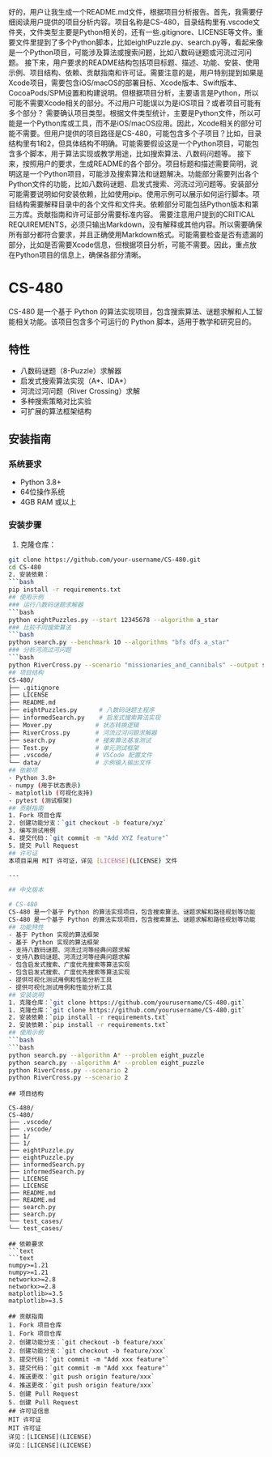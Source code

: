 好的，用户让我生成一个README.md文件，根据项目分析报告。首先，我需要仔细阅读用户提供的项目分析内容。项目名称是CS-480，目录结构里有.vscode文件夹，文件类型主要是Python相关的，还有一些.gitignore、LICENSE等文件。重要文件里提到了多个Python脚本，比如eightPuzzle.py、search.py等，看起来像是一个Python项目，可能涉及算法或搜索问题，比如八数码谜题或河流过河问题。
接下来，用户要求的README结构包括项目标题、描述、功能、安装、使用示例、项目结构、依赖、贡献指南和许可证。需要注意的是，用户特别提到如果是Xcode项目，需要包含iOS/macOS的部署目标、Xcode版本、Swift版本、CocoaPods/SPM设置和构建说明。但根据项目分析，主要语言是Python，所以可能不需要Xcode相关的部分。不过用户可能误以为是iOS项目？或者项目可能有多个部分？
需要确认项目类型。根据文件类型统计，主要是Python文件，所以可能是一个Python库或工具，而不是iOS/macOS应用。因此，Xcode相关的部分可能不需要。但用户提供的项目路径是CS-480，可能包含多个子项目？比如，目录结构里有1和2，但具体结构不明确。可能需要假设这是一个Python项目，可能包含多个脚本，用于算法实现或教学用途，比如搜索算法、八数码问题等。
接下来，按照用户的要求，生成README的各个部分。项目标题和描述需要简明，说明这是一个Python项目，可能涉及搜索算法和谜题解决。功能部分需要列出各个Python文件的功能，比如八数码谜题、启发式搜索、河流过河问题等。安装部分可能需要说明如何安装依赖，比如使用pip。使用示例可以展示如何运行脚本。项目结构需要解释目录中的各个文件和文件夹。依赖部分可能包括Python版本和第三方库。贡献指南和许可证部分需要标准内容。
需要注意用户提到的CRITICAL REQUIREMENTS，必须只输出Markdown，没有解释或其他内容。所以需要确保所有部分都符合要求，并且正确使用Markdown格式。可能需要检查是否有遗漏的部分，比如是否需要Xcode信息，但根据项目分析，可能不需要。因此，重点放在Python项目的信息上，确保各部分清晰。
# CS-480
CS-480 是一个基于 Python 的算法实现项目，包含搜索算法、谜题求解和人工智能相关功能。该项目包含多个可运行的 Python 脚本，适用于教学和研究目的。
## 特性
- 八数码谜题（8-Puzzle）求解器
- 启发式搜索算法实现（A*、IDA*）
- 河流过河问题（River Crossing）求解
- 多种搜索策略对比实验
- 可扩展的算法框架结构
## 安装指南
### 系统要求
- Python 3.8+
- 64位操作系统
- 4GB RAM 或以上
### 安装步骤
1. 克隆仓库：
```bash
git clone https://github.com/your-username/CS-480.git
cd CS-480
2. 安装依赖：
```bash
pip install -r requirements.txt
## 使用示例
### 运行八数码谜题求解器
```bash
python eightPuzzles.py --start 12345678 --algorithm a_star
### 比较不同搜索算法
```bash
python search.py --benchmark 10 --algorithms "bfs dfs a_star"
### 分析河流过河问题
```bash
python RiverCross.py --scenario "missionaries_and_cannibals" --output stats.json
## 项目结构
CS-480/
├── .gitignore
├── LICENSE
├── README.md
├── eightPuzzles.py      # 八数码谜题主程序
├── informedSearch.py    # 启发式搜索算法实现
├── Mover.py            # 状态转换逻辑
├── RiverCross.py       # 河流过河问题求解器
├── search.py           # 搜索算法基准测试
├── Test.py             # 单元测试框架
├── .vscode/            # VSCode 配置文件
└── data/               # 示例输入输出文件
## 依赖项
- Python 3.8+
- numpy (用于状态表示)
- matplotlib (可视化支持)
- pytest (测试框架)
## 贡献指南
1. Fork 项目仓库
2. 创建功能分支：`git checkout -b feature/xyz`
3. 编写测试用例
4. 提交代码：`git commit -m "Add XYZ feature"`
5. 提交 Pull Request
## 许可证
本项目采用 MIT 许可证，详见 [LICENSE](LICENSE) 文件

---

## 中文版本

# CS-480  
CS-480 是一个基于 Python 的算法实现项目，包含搜索算法、谜题求解和路径规划等功能  
CS-480 是一个基于 Python 的算法实现项目，包含搜索算法、谜题求解和路径规划等功能  
## 功能特性  
- 基于 Python 实现的算法框架  
- 基于 Python 实现的算法框架  
- 支持八数码谜题、河流过河等经典问题求解  
- 支持八数码谜题、河流过河等经典问题求解  
- 包含启发式搜索、广度优先搜索等算法实现  
- 包含启发式搜索、广度优先搜索等算法实现  
- 提供可视化测试用例和性能分析工具  
- 提供可视化测试用例和性能分析工具  
## 安装说明  
1. 克隆仓库：`git clone https://github.com/yourusername/CS-480.git`  
1. 克隆仓库：`git clone https://github.com/yourusername/CS-480.git`  
2. 安装依赖：`pip install -r requirements.txt`  
2. 安装依赖：`pip install -r requirements.txt`  
## 使用示例  
```bash
```bash
python search.py --algorithm A* --problem eight_puzzle
python search.py --algorithm A* --problem eight_puzzle
python RiverCross.py --scenario 2
python RiverCross.py --scenario 2
```  
```  
## 项目结构  
```
```
CS-480/  
CS-480/  
├── .vscode/  
├── .vscode/  
├── 1/  
├── 1/  
├── eightPuzzle.py  
├── eightPuzzle.py  
├── informedSearch.py  
├── informedSearch.py  
├── LICENSE  
├── LICENSE  
├── README.md  
├── README.md  
├── search.py  
├── search.py  
└── test_cases/
└── test_cases/
```  
```  
## 依赖要求  
```text
```text
numpy>=1.21  
numpy>=1.21  
networkx>=2.8  
networkx>=2.8  
matplotlib>=3.5  
matplotlib>=3.5  
```  
```  
## 贡献指南  
1. Fork 项目仓库  
1. Fork 项目仓库  
2. 创建功能分支：`git checkout -b feature/xxx`  
2. 创建功能分支：`git checkout -b feature/xxx`  
3. 提交代码：`git commit -m "Add xxx feature"`  
3. 提交代码：`git commit -m "Add xxx feature"`  
4. 推送更改：`git push origin feature/xxx`  
4. 推送更改：`git push origin feature/xxx`  
5. 创建 Pull Request  
5. 创建 Pull Request  
## 许可证信息  
MIT 许可证  
MIT 许可证  
详见：[LICENSE](LICENSE)
详见：[LICENSE](LICENSE)
